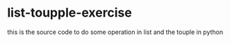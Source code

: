 # list-toupple-exercise
this is the source code to do some operation in list and the touple in python
